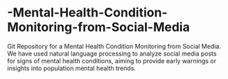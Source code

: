 # -Mental-Health-Condition-Monitoring-from-Social-Media
Git Repository for a Mental Health Condition Monitoring from Social Media. We have used natural language processing to analyze social media posts for signs of mental health conditions, aiming to provide early warnings or insights into population mental health trends.
